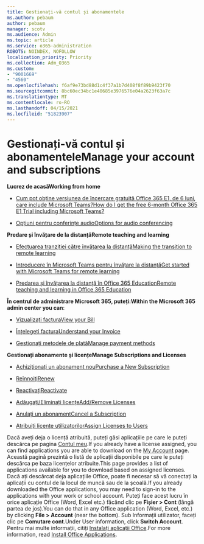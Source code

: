 ```yaml
---
title: Gestionați-vă contul și abonamentele
ms.author: pebaum
author: pebaum
manager: scotv
ms.audience: Admin
ms.topic: article
ms.service: o365-administration
ROBOTS: NOINDEX, NOFOLLOW
localization_priority: Priority
ms.collection: Adm_O365
ms.custom:
- "9001669"
- "4560"
ms.openlocfilehash: f6af9e73bd88d1c4f37a1b7d408f8f89b9423f70
ms.sourcegitcommit: 8bc60ec34bc1e40685e3976576e04a2623f63a7c
ms.translationtype: MT
ms.contentlocale: ro-RO
ms.lasthandoff: 04/15/2021
ms.locfileid: "51823907"
---
```

# <a name="manage-your-account-and-subscriptions"></a><span data-ttu-id="d8932-102">Gestionați-vă contul și abonamentele</span><span class="sxs-lookup"><span data-stu-id="d8932-102">Manage your account and subscriptions</span></span>

<span data-ttu-id="d8932-103">**Lucrez de acasă**</span><span class="sxs-lookup"><span data-stu-id="d8932-103">**Working from home**</span></span>
- [<span data-ttu-id="d8932-104">Cum pot obține versiunea de încercare gratuită Office 365 E1, de 6 luni, care include Microsoft Teams?</span><span class="sxs-lookup"><span data-stu-id="d8932-104">How do I get the free 6-month Office 365 E1 Trial including Microsoft Teams?</span></span>](https://docs.microsoft.com/MicrosoftTeams/e1-trial-license)

- [<span data-ttu-id="d8932-105">Opțiuni pentru conferințe audio</span><span class="sxs-lookup"><span data-stu-id="d8932-105">Options for audio conferencing</span></span>](https://docs.microsoft.com/alchemyinsights/options-for-audio-conferencing)

<span data-ttu-id="d8932-106">**Predare și învățare de la distanță**</span><span class="sxs-lookup"><span data-stu-id="d8932-106">**Remote teaching and learning**</span></span>

- [<span data-ttu-id="d8932-107">Efectuarea tranziției către învățarea la distanță</span><span class="sxs-lookup"><span data-stu-id="d8932-107">Making the transition to remote learning</span></span>](https://www.microsoft.com/education/remote-learning)

- [<span data-ttu-id="d8932-108">Introducere în Microsoft Teams pentru învățare la distanță</span><span class="sxs-lookup"><span data-stu-id="d8932-108">Get started with Microsoft Teams for remote learning</span></span>](https://docs.microsoft.com/MicrosoftTeams/remote-learning-edu)

- [<span data-ttu-id="d8932-109">Predarea și învățarea la distanță în Office 365 Education</span><span class="sxs-lookup"><span data-stu-id="d8932-109">Remote teaching and learning in Office 365 Education</span></span>](https://docs.microsoft.com/MicrosoftTeams/remote-learning-edu)

<span data-ttu-id="d8932-110">**În centrul de administrare Microsoft 365, puteți:**</span><span class="sxs-lookup"><span data-stu-id="d8932-110">**Within the Microsoft 365 admin center you can**:</span></span> 

- [<span data-ttu-id="d8932-111">Vizualizați factura</span><span class="sxs-lookup"><span data-stu-id="d8932-111">View your Bill</span></span>](https://docs.microsoft.com/microsoft-365/commerce/billing-and-payments/view-your-bill-or-invoice) 

- [<span data-ttu-id="d8932-112">Înțelegeți factura</span><span class="sxs-lookup"><span data-stu-id="d8932-112">Understand your Invoice</span></span>](https://docs.microsoft.com/microsoft-365/commerce/billing-and-payments/understand-your-invoice)

- [<span data-ttu-id="d8932-113">Gestionați metodele de plată</span><span class="sxs-lookup"><span data-stu-id="d8932-113">Manage payment methods</span></span>](https://docs.microsoft.com/microsoft-365/commerce/billing-and-payments/manage-payment-methods)

<span data-ttu-id="d8932-114">**Gestionați abonamente și licențe**</span><span class="sxs-lookup"><span data-stu-id="d8932-114">**Manage Subscriptions and Licenses**</span></span> 

- [<span data-ttu-id="d8932-115">Achiziționați un abonament nou</span><span class="sxs-lookup"><span data-stu-id="d8932-115">Purchase a New Subscription</span></span>](https://docs.microsoft.com/microsoft-365/commerce/subscriptions/upgrade-to-different-plan)

- [<span data-ttu-id="d8932-116">Reînnoiți</span><span class="sxs-lookup"><span data-stu-id="d8932-116">Renew</span></span>](https://docs.microsoft.com/microsoft-365/commerce/subscriptions/renew-your-subscription) 

- [<span data-ttu-id="d8932-117">Reactivați</span><span class="sxs-lookup"><span data-stu-id="d8932-117">Reactivate</span></span>](https://docs.microsoft.com/microsoft-365/commerce/subscriptions/reactivate-your-subscription)

- [<span data-ttu-id="d8932-118">Adăugați/Eliminați licențe</span><span class="sxs-lookup"><span data-stu-id="d8932-118">Add/Remove Licenses</span></span>](https://docs.microsoft.com/microsoft-365/commerce/licenses/buy-licenses)

- [<span data-ttu-id="d8932-119">Anulați un abonament</span><span class="sxs-lookup"><span data-stu-id="d8932-119">Cancel a Subscription</span></span>](https://docs.microsoft.com/microsoft-365/commerce/subscriptions/cancel-your-subscription)

- [<span data-ttu-id="d8932-120">Atribuiți licențe utilizatorilor</span><span class="sxs-lookup"><span data-stu-id="d8932-120">Assign Licenses to Users</span></span>](https://docs.microsoft.com/microsoft-365/admin/manage/assign-licenses-to-users)

<span data-ttu-id="d8932-121">Dacă aveți deja o licență atribuită, puteți găsi aplicațiile pe care le puteți descărca pe pagina [Contul meu](https://portal.office.com/account/#installs).</span><span class="sxs-lookup"><span data-stu-id="d8932-121">If you already have a license assigned, you can find applications you are able to download on the [My Account](https://portal.office.com/account/#installs) page.</span></span> <span data-ttu-id="d8932-122">Această pagină prezintă o listă de aplicații disponibile pe care le puteți descărca pe baza licențelor atribuite.</span><span class="sxs-lookup"><span data-stu-id="d8932-122">This page provides a list of applications available for you to download based on assigned licenses.</span></span> <span data-ttu-id="d8932-123">Dacă ați descărcat deja aplicațiile Office, poate fi necesar să vă conectați la aplicații cu contul de la locul de muncă sau de la școală.</span><span class="sxs-lookup"><span data-stu-id="d8932-123">If you already downloaded the Office applications, you may need to sign-in to the applications with your work or school account.</span></span> <span data-ttu-id="d8932-124">Puteți face acest lucru în orice aplicație Office (Word, Excel etc.) făcând clic pe **Fișier > Cont** (lângă partea de jos).</span><span class="sxs-lookup"><span data-stu-id="d8932-124">You can do that in any Office application (Word, Excel, etc.) by clicking **File > Account** (near the bottom).</span></span> <span data-ttu-id="d8932-125">Sub Informații utilizator, faceți clic pe **Comutare cont**.</span><span class="sxs-lookup"><span data-stu-id="d8932-125">Under User information, click **Switch Account**.</span></span> <span data-ttu-id="d8932-126">Pentru mai multe informații, citiți [Instalați aplicații Office](https://docs.microsoft.com/microsoft-365/admin/setup/install-applications).</span><span class="sxs-lookup"><span data-stu-id="d8932-126">For more information, read [Install Office Applications](https://docs.microsoft.com/microsoft-365/admin/setup/install-applications).</span></span> 
